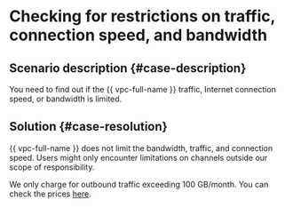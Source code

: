 # Checking for restrictions on traffic, connection speed, and bandwidth



## Scenario description {#case-description}

You need to find out if the {{ vpc-full-name }} traffic, Internet connection speed, or bandwidth is limited.

## Solution {#case-resolution}

{{ vpc-full-name }} does not limit the bandwidth, traffic, and connection speed. Users might only encounter limitations on channels outside our scope of responsibility.

We only charge for outbound traffic exceeding 100 GB/month. You can check the prices [here](../../../vpc/pricing).
